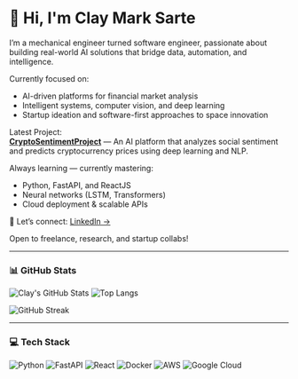 # 👋 Hi, I'm Clay Mark Sarte

I’m a mechanical engineer turned software engineer, passionate about building real-world AI solutions that bridge data, automation, and intelligence.

Currently focused on:
- AI-driven platforms for financial market analysis
- Intelligent systems, computer vision, and deep learning
- Startup ideation and software-first approaches to space innovation

Latest Project:  
**[CryptoSentimentProject](https://github.com/McKlay/CryptoSentimentProject)** — An AI platform that analyzes social sentiment and predicts cryptocurrency prices using deep learning and NLP.

Always learning — currently mastering:
- Python, FastAPI, and ReactJS
- Neural networks (LSTM, Transformers)
- Cloud deployment & scalable APIs

🔗 Let’s connect: [LinkedIn →](https://www.linkedin.com/in/clay-mark-sarte-283855147/)

Open to freelance, research, and startup collabs!

---

### 📊 GitHub Stats

![Clay's GitHub Stats](https://github-readme-stats.vercel.app/api?username=McKlay&show_icons=true&theme=github_dark&hide_title=true)
![Top Langs](https://github-readme-stats.vercel.app/api/top-langs/?username=McKlay&layout=compact&theme=github_dark)

![GitHub Streak](https://streak-stats.demolab.com/?user=McKlay&theme=dark&hide_border=true)

---

### 💻 Tech Stack

![Python](https://img.shields.io/badge/Python-3670A0?style=for-the-badge&logo=python&logoColor=ffdd54)
![FastAPI](https://img.shields.io/badge/FastAPI-005571?style=for-the-badge&logo=fastapi)
![React](https://img.shields.io/badge/React-20232A?style=for-the-badge&logo=react&logoColor=61DAFB)
![Docker](https://img.shields.io/badge/Docker-2496ED?style=for-the-badge&logo=docker&logoColor=white)
![AWS](https://img.shields.io/badge/AWS-232F3E?style=for-the-badge&logo=amazon-aws)
![Google Cloud](https://img.shields.io/badge/Google%20Cloud-4285F4?style=for-the-badge&logo=google-cloud&logoColor=white)


